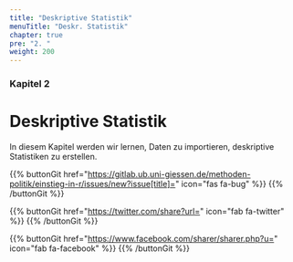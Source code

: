 ```yaml
---
title: "Deskriptive Statistik"
menuTitle: "Deskr. Statistik"
chapter: true
pre: "2. "
weight: 200
---
```


### Kapitel 2 

# Deskriptive Statistik 
In diesem Kapitel werden wir lernen, Daten zu importieren, deskriptive Statistiken zu erstellen.

{{% buttonGit href="https://gitlab.ub.uni-giessen.de/methoden-politik/einstieg-in-r/issues/new?issue[title]=" icon="fas fa-bug" %}} {{% /buttonGit %}} 

{{% buttonGit href="https://twitter.com/share?url=" icon="fab fa-twitter" %}} {{% /buttonGit %}}

{{% buttonGit href="https://www.facebook.com/sharer/sharer.php?u=" icon="fab fa-facebook" %}} {{% /buttonGit %}}